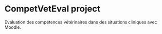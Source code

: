 # CompetVetEval project

Evaluation des compétences vétérinaires dans des situations cliniques avec Moodle.

